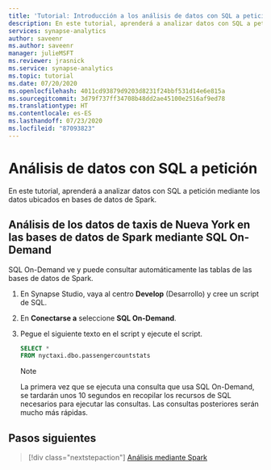 ```yaml
---
title: 'Tutorial: Introducción a los análisis de datos con SQL a petición'
description: En este tutorial, aprenderá a analizar datos con SQL a petición mediante los datos ubicados en bases de datos de Spark.
services: synapse-analytics
author: saveenr
ms.author: saveenr
manager: julieMSFT
ms.reviewer: jrasnick
ms.service: synapse-analytics
ms.topic: tutorial
ms.date: 07/20/2020
ms.openlocfilehash: 4011cd93879d9203d8231f24bbf531d14e6e815a
ms.sourcegitcommit: 3d79f737ff34708b48dd2ae45100e2516af9ed78
ms.translationtype: HT
ms.contentlocale: es-ES
ms.lasthandoff: 07/23/2020
ms.locfileid: "87093823"
---
```

# <a name="analyze-data-with-sql-on-demand"></a>Análisis de datos con SQL a petición

En este tutorial, aprenderá a analizar datos con SQL a petición mediante los datos ubicados en bases de datos de Spark. 

## <a name="analyze-nyc-taxi-data-in-spark-databases-using-sql-on-demand"></a>Análisis de los datos de taxis de Nueva York en las bases de datos de Spark mediante SQL On-Demand

SQL On-Demand ve y puede consultar automáticamente las tablas de las bases de datos de Spark.

1. En Synapse Studio, vaya al centro **Develop** (Desarrollo) y cree un script de SQL.
1. En **Conectarse a** seleccione **SQL On-Demand**.
1. Pegue el siguiente texto en el script y ejecute el script.

    ```sql
    SELECT *
    FROM nyctaxi.dbo.passengercountstats
    ```

    > [!NOTE]
    > La primera vez que se ejecuta una consulta que usa SQL On-Demand, se tardarán unos 10 segundos en recopilar los recursos de SQL necesarios para ejecutar las consultas. Las consultas posteriores serán mucho más rápidas.
  


## <a name="next-steps"></a>Pasos siguientes

> [!div class="nextstepaction"]
> [Análisis mediante Spark](get-started-analyze-spark.md)
